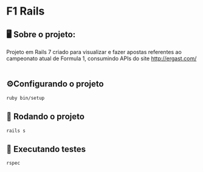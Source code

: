 
# F1 Rails

## 🖥️ Sobre o projeto:

Projeto em Rails 7 criado para visualizar e fazer apostas referentes ao campeonato atual de Formula 1, consumindo APIs do site http://ergast.com/
<br>
<br>

## ⚙️Configurando o projeto

```
ruby bin/setup
```

## 🚀 Rodando o projeto
``` 
rails s
```

## 🧪 Executando testes
``` 
rspec
```
